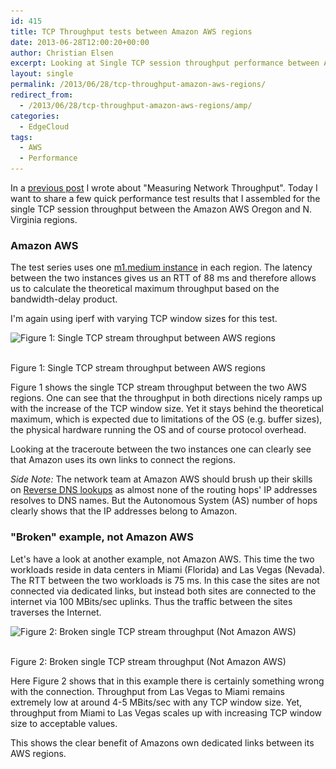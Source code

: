 ```yaml
---
id: 415
title: TCP Throughput tests between Amazon AWS regions
date: 2013-06-28T12:00:20+00:00
author: Christian Elsen
excerpt: Looking at Single TCP session throughput performance between Amazon AWS regions and comparing it to the throughput between a similar setup across the Internet.
layout: single
permalink: /2013/06/28/tcp-throughput-amazon-aws-regions/
redirect_from:
  - /2013/06/28/tcp-throughput-amazon-aws-regions/amp/
categories:
  - EdgeCloud
tags:
  - AWS
  - Performance
---
```

In a [previous post](https://www.edge-cloud.net/2013/06/07/measuring-network-throughput/) I wrote about "Measuring Network Throughput". Today I want to share a few quick performance test results that I assembled for the single TCP session throughput between the Amazon AWS Oregon and N. Virginia regions.

### Amazon AWS

The test series uses one [m1.medium instance](https://aws.amazon.com/ec2/previous-generation/) in each region. The latency between the two instances gives us an RTT of 88 ms and therefore allows us to calculate the theoretical maximum throughput based on the bandwidth-delay product.

I'm again using iperf with varying TCP window sizes for this test.

<div id="attachment_435" style="width: 635px" class="wp-caption aligncenter">
  <img src="/content/uploads/2013/06/Broken-TCP-throughput.png" alt="Figure 1: Single TCP stream throughput between AWS regions" width="625" height="293" class="size-full wp-image-435" srcset="/content/uploads/2013/06/Broken-TCP-throughput.png 625w, /content/uploads/2013/06/Broken-TCP-throughput-500x234.png 500w" sizes="(max-width: 625px) 100vw, 625px" />

  <p class="wp-caption-text">
    <br />Figure 1: Single TCP stream throughput between AWS regions
  </p>
</div>

Figure 1 shows the single TCP stream throughput between the two AWS regions. One can see that the throughput in both directions nicely ramps up with the increase of the TCP window size. Yet it stays behind the theoretical maximum, which is expected due to limitations of the OS (e.g. buffer sizes), the physical hardware running the OS and of course protocol overhead.

Looking at the traceroute between the two instances one can clearly see that Amazon uses its own links to connect the regions.

_Side Note:_ The network team at Amazon AWS should brush up their skills on [Reverse DNS lookups](https://en.wikipedia.org/wiki/Reverse_DNS_lookup) as almost none of the routing hops' IP addresses resolves to DNS names. But the Autonomous System (AS) number of hops clearly shows that the IP addresses belong to Amazon.

### "Broken" example, not Amazon AWS

Let's have a look at another example, not Amazon AWS. This time the two workloads reside in data centers in Miami (Florida) and Las Vegas (Nevada). The RTT between the two workloads is 75 ms. In this case the sites are not connected via dedicated links, but instead both sites are connected to the internet via 100 MBits/sec uplinks. Thus the traffic between the sites traverses the Internet.

<div id="attachment_434" style="width: 635px" class="wp-caption aligncenter">
  <img src="/content/uploads/2013/06/AmazonAWS-throughput1.png" alt="Figure 2: Broken single TCP stream throughput (Not Amazon AWS)" width="625" height="299" class="size-full wp-image-434" srcset="/content/uploads/2013/06/AmazonAWS-throughput1.png 625w, /content/uploads/2013/06/AmazonAWS-throughput1-500x239.png 500w" sizes="(max-width: 625px) 100vw, 625px" />

  <p class="wp-caption-text">
    <br />Figure 2: Broken single TCP stream throughput (Not Amazon AWS)
  </p>
</div>

Here Figure 2 shows that in this example there is certainly something wrong with the connection. Throughput from Las Vegas to Miami remains extremely low at around 4-5 MBits/sec with any TCP window size. Yet, throughput from Miami to Las Vegas scales up with increasing TCP window size to acceptable values.

This shows the clear benefit of Amazons own dedicated links between its AWS regions.

